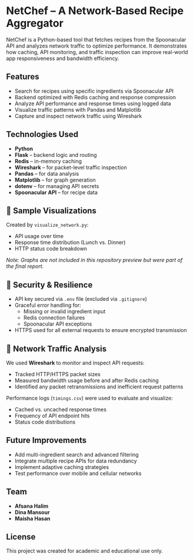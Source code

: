 # NetChef – A Network-Based Recipe Aggregator

NetChef is a Python-based tool that fetches recipes from the Spoonacular API and analyzes network traffic to optimize performance. It demonstrates how caching, API monitoring, and traffic inspection can improve real-world app responsiveness and bandwidth efficiency.

## Features

-  Search for recipes using specific ingredients via Spoonacular API  
-  Backend optimized with Redis caching and response compression  
-  Analyze API performance and response times using logged data  
-  Visualize traffic patterns with Pandas and Matplotlib  
-  Capture and inspect network traffic using Wireshark  

## Technologies Used

- **Python**  
- **Flask** – backend logic and routing  
- **Redis** – in-memory caching  
- **Wireshark** – for packet-level traffic inspection  
- **Pandas** – for data analysis  
- **Matplotlib** – for graph generation  
- **dotenv** – for managing API secrets  
- **Spoonacular API** – for recipe data  


## 📸 Sample Visualizations

Created by `visualize_network.py`:
- API usage over time  
- Response time distribution (Lunch vs. Dinner)  
- HTTP status code breakdown  

*Note: Graphs are not included in this repository preview but were part of the final report.*

## 🔐 Security & Resilience

- API key secured via `.env` file (excluded via `.gitignore`)  
- Graceful error handling for:  
  - Missing or invalid ingredient input  
  - Redis connection failures  
  - Spoonacular API exceptions  
- HTTPS used for all external requests to ensure encrypted transmission  

## 🧪 Network Traffic Analysis

We used **Wireshark** to monitor and inspect API requests:
- Tracked HTTP/HTTPS packet sizes  
- Measured bandwidth usage before and after Redis caching  
- Identified any packet retransmissions and inefficient request patterns  

Performance logs (`timings.csv`) were used to evaluate and visualize:
- Cached vs. uncached response times  
- Frequency of API endpoint hits  
- Status code distributions  

## Future Improvements

- Add multi-ingredient search and advanced filtering  
- Integrate multiple recipe APIs for data redundancy  
- Implement adaptive caching strategies  
- Test performance over mobile and cellular networks  

## Team

- **Afsana Halim**  
- **Dina Mansour**  
- **Maisha Hasan**  

## License

This project was created for academic and educational use only.


